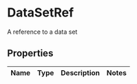 

# DataSetRef

A reference to a data set
## Properties

Name | Type | Description | Notes
------------ | ------------- | ------------- | -------------



